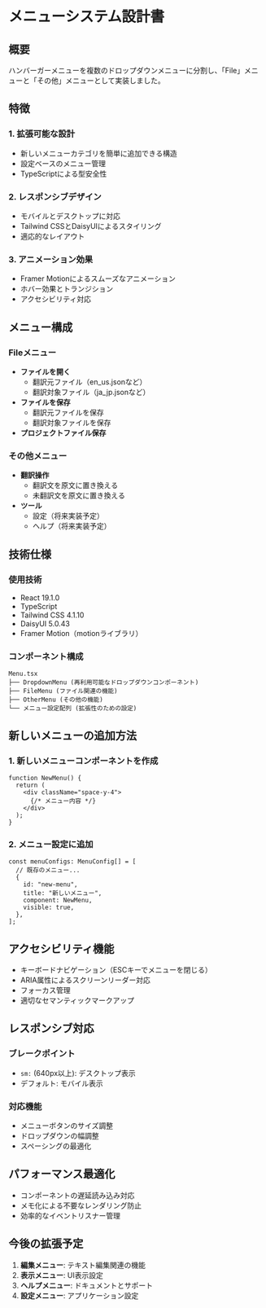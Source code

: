 # メニューシステム設計書

## 概要
ハンバーガーメニューを複数のドロップダウンメニューに分割し、「File」メニューと「その他」メニューとして実装しました。

## 特徴

### 1. 拡張可能な設計
- 新しいメニューカテゴリを簡単に追加できる構造
- 設定ベースのメニュー管理
- TypeScriptによる型安全性

### 2. レスポンシブデザイン
- モバイルとデスクトップに対応
- Tailwind CSSとDaisyUIによるスタイリング
- 適応的なレイアウト

### 3. アニメーション効果
- Framer Motionによるスムーズなアニメーション
- ホバー効果とトランジション
- アクセシビリティ対応

## メニュー構成

### Fileメニュー
- **ファイルを開く**
  - 翻訳元ファイル（en_us.jsonなど）
  - 翻訳対象ファイル（ja_jp.jsonなど）
- **ファイルを保存**
  - 翻訳元ファイルを保存
  - 翻訳対象ファイルを保存
- **プロジェクトファイル保存**

### その他メニュー
- **翻訳操作**
  - 翻訳文を原文に置き換える
  - 未翻訳文を原文に置き換える
- **ツール**
  - 設定（将来実装予定）
  - ヘルプ（将来実装予定）

## 技術仕様

### 使用技術
- React 19.1.0
- TypeScript
- Tailwind CSS 4.1.10
- DaisyUI 5.0.43
- Framer Motion（motionライブラリ）

### コンポーネント構成
```
Menu.tsx
├── DropdownMenu (再利用可能なドロップダウンコンポーネント)
├── FileMenu (ファイル関連の機能)
├── OtherMenu (その他の機能)
└── メニュー設定配列 (拡張性のための設定)
```

## 新しいメニューの追加方法

### 1. 新しいメニューコンポーネントを作成
```tsx
function NewMenu() {
  return (
    <div className="space-y-4">
      {/* メニュー内容 */}
    </div>
  );
}
```

### 2. メニュー設定に追加
```tsx
const menuConfigs: MenuConfig[] = [
  // 既存のメニュー...
  {
    id: "new-menu",
    title: "新しいメニュー",
    component: NewMenu,
    visible: true,
  },
];
```

## アクセシビリティ機能

- キーボードナビゲーション（ESCキーでメニューを閉じる）
- ARIA属性によるスクリーンリーダー対応
- フォーカス管理
- 適切なセマンティックマークアップ

## レスポンシブ対応

### ブレークポイント
- `sm:` (640px以上): デスクトップ表示
- デフォルト: モバイル表示

### 対応機能
- メニューボタンのサイズ調整
- ドロップダウンの幅調整
- スペーシングの最適化

## パフォーマンス最適化

- コンポーネントの遅延読み込み対応
- メモ化による不要なレンダリング防止
- 効率的なイベントリスナー管理

## 今後の拡張予定

1. **編集メニュー**: テキスト編集関連の機能
2. **表示メニュー**: UI表示設定
3. **ヘルプメニュー**: ドキュメントとサポート
4. **設定メニュー**: アプリケーション設定
